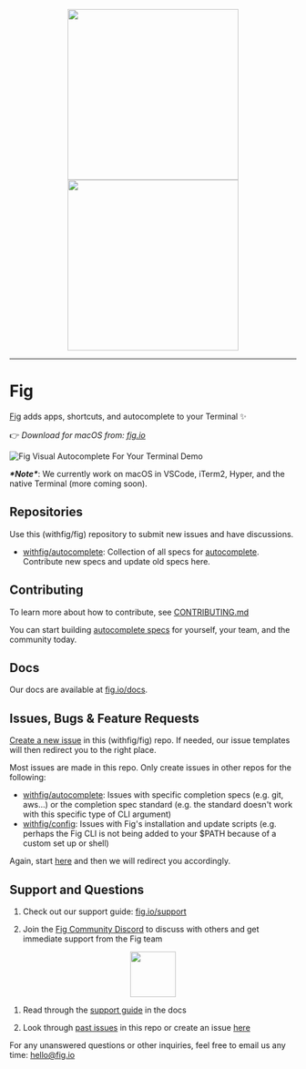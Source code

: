 <p align="center">
    <img width="300" src="static/FigBanner.png#gh-light-mode-only"/>
    <img width="300" src="static/FigBannerInverted.png#gh-dark-mode-only"/>
</p>

---

# Fig

[Fig](https://fig.io?ref=github_fig) adds apps, shortcuts, and autocomplete to your Terminal ✨

👉  *Download for macOS from: [fig.io](http://fig.io?ref=github_fig)*

![Fig Visual Autocomplete For Your Terminal Demo](https://fig.io/gifs/demo-with-header.gif)

***\*Note\****: We currently work on macOS in VSCode, iTerm2, Hyper, and the native Terminal (more coming soon).





## Repositories

Use this (withfig/fig) repository to submit new issues and have discussions.

- [withfig/autocomplete](https://github.com/withfig/autocomplete): Collection of all specs for [autocomplete](https://fig.io/docs). Contribute new specs and update old specs here.




## Contributing

To learn more about how to contribute, see [CONTRIBUTING.md](CONTRIBUTING.md)


You can start building [autocomplete specs](https://github.com/withfig/autocomplete) for yourself, your team, and the community today.


## Docs

Our docs are available at [fig.io/docs](https://fig.io/docs).


## Issues, Bugs & Feature Requests

[Create a new issue](https://github.com/withfig/fig/issues/new/choose) in this (withfig/fig) repo. If needed, our issue templates will then redirect you to the right place.


Most issues are made in this repo. Only create issues in other repos for the following:

- [withfig/autocomplete](https://github.com/withfig/autocomplete): Issues with specific completion specs (e.g. git, aws...) or the completion spec standard (e.g. the standard doesn't work with this specific type of CLI argument)
- [withfig/config](https://github.com/withfig/config): Issues with Fig's installation and update scripts (e.g. perhaps the Fig CLI is not being added to your $PATH because of a custom set up or shell)

Again, start [here](https://github.com/withfig/fig/issues/new/choose) and then we will redirect you accordingly.



## Support and Questions

1. Check out our support guide: [fig.io/support](https://fig.io/support)

2. Join the [Fig Community Discord](https://fig.io/community) to discuss with others and get immediate support from the Fig team

<p align="center">
<a href="https://fig.io/community">
    <img src="http://fig.io/icons/discord-logo-square.png" width="80px" height="80px" />
</a>
</p>


1. Read through the [support guide](https://fig.io/support) in the docs

2. Look through [past issues](https://github.com/withfig/fig/issues) in this repo or create an issue [here](https://github.com/withfig/fig/issues/new/choose)

For any unanswered questions or other inquiries, feel free to email us any time: [hello@fig.io](mailto:hello@fig.io)
